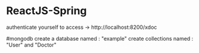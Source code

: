 # ReactJS-Spring

authenticate yourself to access -> 
http://localhost:8200/xdoc


#mongodb
create a database named : "example"
create collections named : "User" and "Doctor"
